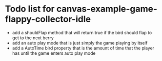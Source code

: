 # Todo list for canvas-example-game-flappy-collector-idle

* add a shouldFlap method that will return true if the bird should flap to get to the next berry
* add an auto play mode that is just simply the game playing by itself
* add a AutoTime bird property that is the amount of time that the player has until the game enters auto play mode
